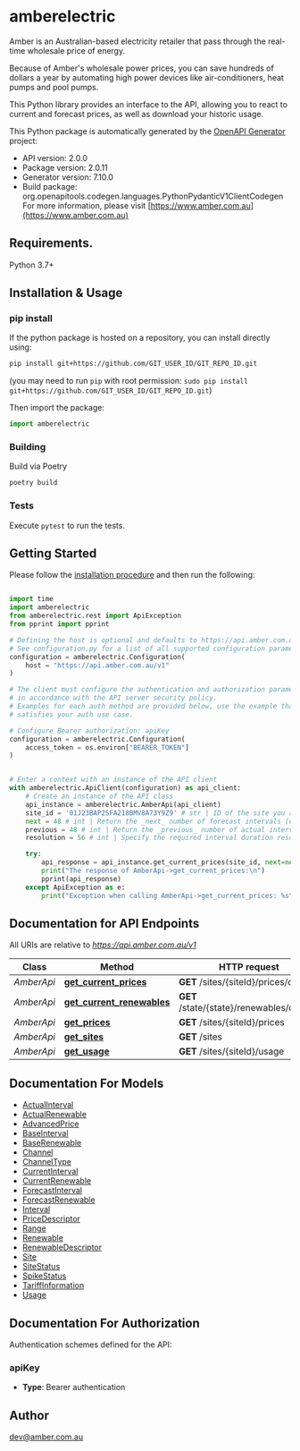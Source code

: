 # amberelectric
Amber is an Australian-based electricity retailer that pass through the real-time wholesale price of energy.

Because of Amber's wholesale power prices, you can save hundreds of dollars a year by automating high power devices like air-conditioners, heat pumps and pool pumps.

This Python library provides an interface to the API, allowing you to react to current and forecast prices, as well as download your historic usage.

This Python package is automatically generated by the [OpenAPI Generator](https://openapi-generator.tech) project:

- API version: 2.0.0
- Package version: 2.0.11
- Generator version: 7.10.0
- Build package: org.openapitools.codegen.languages.PythonPydanticV1ClientCodegen
For more information, please visit [https://www.amber.com.au](https://www.amber.com.au)

## Requirements.

Python 3.7+

## Installation & Usage
### pip install

If the python package is hosted on a repository, you can install directly using:

```sh
pip install git+https://github.com/GIT_USER_ID/GIT_REPO_ID.git
```
(you may need to run `pip` with root permission: `sudo pip install git+https://github.com/GIT_USER_ID/GIT_REPO_ID.git`)

Then import the package:
```python
import amberelectric
```

### Building

Build via Poetry

```sh
poetry build
```

### Tests

Execute `pytest` to run the tests.

## Getting Started

Please follow the [installation procedure](#installation--usage) and then run the following:

```python

import time
import amberelectric
from amberelectric.rest import ApiException
from pprint import pprint

# Defining the host is optional and defaults to https://api.amber.com.au/v1
# See configuration.py for a list of all supported configuration parameters.
configuration = amberelectric.Configuration(
    host = "https://api.amber.com.au/v1"
)

# The client must configure the authentication and authorization parameters
# in accordance with the API server security policy.
# Examples for each auth method are provided below, use the example that
# satisfies your auth use case.

# Configure Bearer authorization: apiKey
configuration = amberelectric.Configuration(
    access_token = os.environ["BEARER_TOKEN"]
)


# Enter a context with an instance of the API client
with amberelectric.ApiClient(configuration) as api_client:
    # Create an instance of the API class
    api_instance = amberelectric.AmberApi(api_client)
    site_id = '01J23BAP2SFA218BMV8A73Y9Z9' # str | ID of the site you are fetching prices for. Can be found using the `/sites` enpoint
    next = 48 # int | Return the _next_ number of forecast intervals (optional)
    previous = 48 # int | Return the _previous_ number of actual intervals. (optional)
    resolution = 56 # int | Specify the required interval duration resolution. Valid options: 5, 30. Default: Your billing interval length. (optional)

    try:
        api_response = api_instance.get_current_prices(site_id, next=next, previous=previous, resolution=resolution)
        print("The response of AmberApi->get_current_prices:\n")
        pprint(api_response)
    except ApiException as e:
        print("Exception when calling AmberApi->get_current_prices: %s\n" % e)

```

## Documentation for API Endpoints

All URIs are relative to *https://api.amber.com.au/v1*

Class | Method | HTTP request | Description
------------ | ------------- | ------------- | -------------
*AmberApi* | [**get_current_prices**](docs/AmberApi.md#get_current_prices) | **GET** /sites/{siteId}/prices/current | 
*AmberApi* | [**get_current_renewables**](docs/AmberApi.md#get_current_renewables) | **GET** /state/{state}/renewables/current | 
*AmberApi* | [**get_prices**](docs/AmberApi.md#get_prices) | **GET** /sites/{siteId}/prices | 
*AmberApi* | [**get_sites**](docs/AmberApi.md#get_sites) | **GET** /sites | 
*AmberApi* | [**get_usage**](docs/AmberApi.md#get_usage) | **GET** /sites/{siteId}/usage | 


## Documentation For Models

 - [ActualInterval](docs/ActualInterval.md)
 - [ActualRenewable](docs/ActualRenewable.md)
 - [AdvancedPrice](docs/AdvancedPrice.md)
 - [BaseInterval](docs/BaseInterval.md)
 - [BaseRenewable](docs/BaseRenewable.md)
 - [Channel](docs/Channel.md)
 - [ChannelType](docs/ChannelType.md)
 - [CurrentInterval](docs/CurrentInterval.md)
 - [CurrentRenewable](docs/CurrentRenewable.md)
 - [ForecastInterval](docs/ForecastInterval.md)
 - [ForecastRenewable](docs/ForecastRenewable.md)
 - [Interval](docs/Interval.md)
 - [PriceDescriptor](docs/PriceDescriptor.md)
 - [Range](docs/Range.md)
 - [Renewable](docs/Renewable.md)
 - [RenewableDescriptor](docs/RenewableDescriptor.md)
 - [Site](docs/Site.md)
 - [SiteStatus](docs/SiteStatus.md)
 - [SpikeStatus](docs/SpikeStatus.md)
 - [TariffInformation](docs/TariffInformation.md)
 - [Usage](docs/Usage.md)


<a id="documentation-for-authorization"></a>
## Documentation For Authorization


Authentication schemes defined for the API:
<a id="apiKey"></a>
### apiKey

- **Type**: Bearer authentication


## Author

dev@amber.com.au


